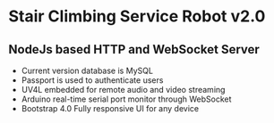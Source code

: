# Stair Climbing Service Robot v2.0
## NodeJs based HTTP and WebSocket Server


* Current version database is MySQL
* Passport is used to authenticate users
* UV4L embedded for remote audio and video streaming
* Arduino real-time serial port monitor through WebSocket
* Bootstrap 4.0 Fully responsive UI for any device



